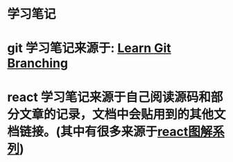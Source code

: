# 学习笔记
# git 学习笔记来源于: [Learn Git Branching](https://learngitbranching.js.org/)
# react 学习笔记来源于自己阅读源码和部分文章的记录，文档中会贴用到的其他文档链接。(其中有很多来源于[react图解系列](https://github.com/7kms/react-illustration-series))